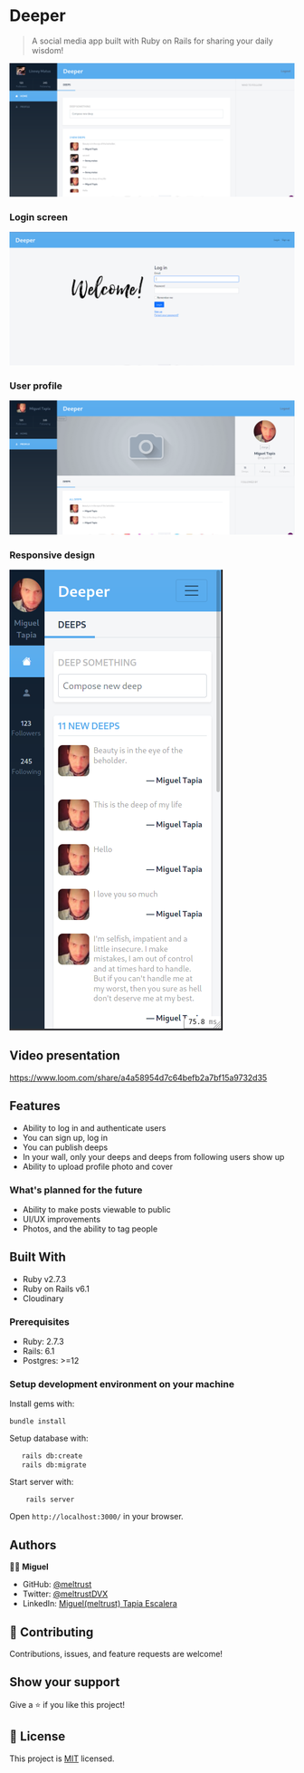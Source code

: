 # Deeper

> A social media app built with Ruby on Rails for sharing your daily wisdom!

![SCREENSHOT](app/assets/images/home.png)

### Login screen 

![SCREENSHOT](app/assets/images/login.png)

### User profile

![SCREENSHOT](app/assets/images/profilescreen.png)

### Responsive design

![SCREENSHOT](app/assets/images/responsive.png)

## Video presentation

https://www.loom.com/share/a4a58954d7c64befb2a7bf15a9732d35

## Features

- Ability to log in and authenticate users
- You can sign up, log in
- You can publish deeps
- In your wall, only your deeps and deeps from following users show up
- Ability to upload profile photo and cover

### What's planned for the future


- Ability to make posts viewable to public
- UI/UX improvements
- Photos, and the ability to tag people


## Built With

- Ruby v2.7.3
- Ruby on Rails v6.1
- Cloudinary



### Prerequisites

- Ruby: 2.7.3
- Rails: 6.1
- Postgres: >=12

### Setup development environment on your machine

Install gems with:

```
bundle install
```

Setup database with:

```
   rails db:create
   rails db:migrate
```

Start server with:

```
    rails server
```
Open `http://localhost:3000/` in your browser.




## Authors

🧑‍💻 **Miguel**
- GitHub: [@meltrust](https://github.com/meltrust)
- Twitter: [@meltrustDVX](https://twitter.com/meltrustDVX)
- LinkedIn: [Miguel(meltrust) Tapia Escalera](https://www.linkedin.com/in/meltrust/)

## 🤝 Contributing
Contributions, issues, and feature requests are welcome!

## Show your support
Give a ⭐️ if you like this project!


## 📝 License

This project is [MIT](LICENSE) licensed.
